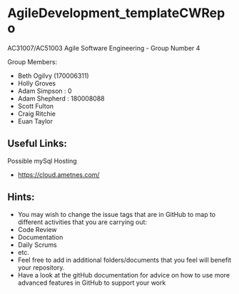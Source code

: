 # AgileDevelopment_templateCWRepo
AC31007/AC51003 Agile Software Engineering - Group Number 4

Group Members:
- Beth Ogilvy (170006311)
- Holly Groves
- Adam Simpson : 0
- Adam Shepherd : 180008088
- Scott Fulton
- Craig Ritchie
- Euan Taylor

## Useful Links:
Possible mySql Hosting
 - https://cloud.ametnes.com/
  

## Hints:
- You may wish to change the issue tags that are in GitHub to map to different activities that you are carrying out:
 - Code Review
 - Documentation
 - Daily Scrums
 - etc.
- Feel free to add in additional folders/documents that you feel will benefit your repository.
- Have a look at the gitHub documentation for advice on how to use more advanced features in GitHub to support your work

